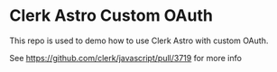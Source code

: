 # Clerk Astro Custom OAuth

This repo is used to demo how to use Clerk Astro with custom OAuth.

See https://github.com/clerk/javascript/pull/3719 for more info
